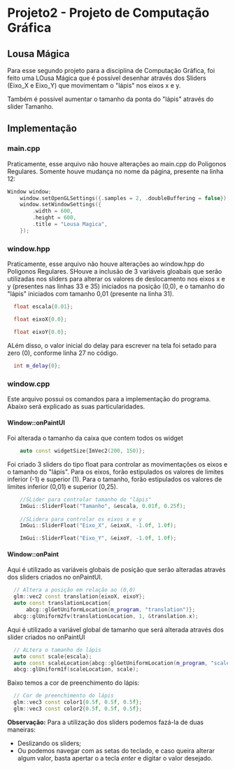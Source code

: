 # Projeto2 - Projeto de Computação Gráfica
## Lousa Mágica

Para esse segundo projeto para a disciplina de Computação Gráfica, foi feito uma LOusa Mágica que é possível desenhar através dos Sliders (Eixo_X e Eixo_Y) que movimentam o "lápis" nos eixos x e y.

Também é possível aumentar o tamanho da ponta do "lápis" através do slider Tamanho.

## Implementação

### main.cpp

Praticamente, esse arquivo não houve alterações ao main.cpp do Poligonos Regulares. Somente houve mudança no nome da página, presente na linha 12:

~~~C++
Window window;
    window.setOpenGLSettings({.samples = 2, .doubleBuffering = false});
    window.setWindowSettings({
        .width = 600,
        .height = 600,
        .title = "Lousa Magica",
    });
~~~

### window.hpp

Praticamente, esse arquivo não houve alterações ao window.hpp do Poligonos Regulares. SHouve a inclusão de 3 variáveis gloabais que serão utilizadas nos sliders para alterar os valores de deslocamento nos eixos x e y (presentes nas linhas 33 e 35) iniciados na posição (0,0), e o tamanho do "lápis" iniciados com tamanho 0,01 (presente na linha 31).

~~~C++
  float escala{0.01};

  float eixoX{0.0};

  float eixoY{0.0};
~~~

ALém disso, o valor inicial do delay para escrever na tela foi setado para zero (0), conforme linha 27 no código.

~~~C++
  int m_delay{0};
~~~


### window.cpp

Este arquivo possui os comandos para a implementação do programa. Abaixo será explicado as suas particularidades.

####  Window::onPaintUI

Foi alterada o tamanho da caixa que contem todos os widget

~~~C++
    auto const widgetSize{ImVec2(200, 150)};
~~~

Foi criado 3 sliders do tipo float para controlar as movimentações os eixos e o tamanho do "lápis".
Para os eixos, forão estipulados os valores de limites inferior (-1) e superior (1).
Para o tamanho, forão estipulados os valores de limites inferior (0,01) e superior (0,25).
~~~C++
    //SLider para controlar tamanho do "lápis"
    ImGui::SliderFloat("Tamanho", &escala, 0.01f, 0.25f);
    
    //SLidera para controlar os eixos x e y
    ImGui::SliderFloat("Eixo_X", &eixoX, -1.0f, 1.0f);

    ImGui::SliderFloat("Eixo_Y", &eixoY, -1.0f, 1.0f);
~~~

#### Window::onPaint

Aqui é utilizado as variáveis globais de posição que serão alteradas através dos sliders criados no onPaintUI.

~~~C++
  // Altera a posição em relação ao (0,0)
  glm::vec2 const translation{eixoX, eixoY};
  auto const translationLocation{
      abcg::glGetUniformLocation(m_program, "translation")};
  abcg::glUniform2fv(translationLocation, 1, &translation.x);
~~~

Aqui é utilizado a variável global de tamanho que será alterada através dos slider criados no onPaintUI
~~~C++
  // ALtera o tamanho do lápis
  auto const scale{escala};
  auto const scaleLocation{abcg::glGetUniformLocation(m_program, "scale")};
  abcg::glUniform1f(scaleLocation, scale);
~~~

Baixo temos a cor de preenchimento do lápis:

~~~C++
  // Cor de preenchimento do lápis
  glm::vec3 const color1{0.5f, 0.5f, 0.5f};
  glm::vec3 const color2{0.5f, 0.5f, 0.5f};
 ~~~
 
**Observação:** Para a utilização dos sliders podemos fazá-la de duas maneiras: 
* Deslizando os sliders;
* Ou podemos navegar com as setas do teclado, e caso queira alterar algum valor, basta apertar o a tecla _enter_ e digitar o valor desejado.
